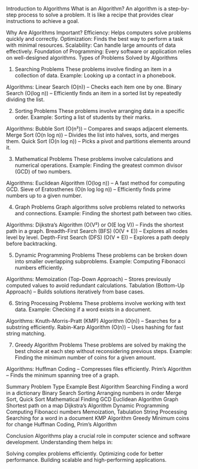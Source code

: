 Introduction to Algorithms
What is an Algorithm?
An algorithm is a step-by-step process to solve a problem. It is like a recipe that provides clear instructions to achieve a goal.

Why Are Algorithms Important?
Efficiency: Helps computers solve problems quickly and correctly.
Optimization: Finds the best way to perform a task with minimal resources.
Scalability: Can handle large amounts of data effectively.
Foundation of Programming: Every software or application relies on well-designed algorithms.
Types of Problems Solved by Algorithms

1. Searching Problems
These problems involve finding an item in a collection of data.
Example: Looking up a contact in a phonebook.

Algorithms:
Linear Search (O(n)) – Checks each item one by one.
Binary Search (O(log n)) – Efficiently finds an item in a sorted list by repeatedly dividing the list.

2. Sorting Problems
These problems involve arranging data in a specific order.
Example: Sorting a list of students by their marks.

Algorithms:
Bubble Sort (O(n²)) – Compares and swaps adjacent elements.
Merge Sort (O(n log n)) – Divides the list into halves, sorts, and merges them.
Quick Sort (O(n log n)) – Picks a pivot and partitions elements around it.

3. Mathematical Problems
These problems involve calculations and numerical operations.
Example: Finding the greatest common divisor (GCD) of two numbers.

Algorithms:
Euclidean Algorithm (O(log n)) – A fast method for computing GCD.
Sieve of Eratosthenes (O(n log log n)) – Efficiently finds prime numbers up to a given number.

4. Graph Problems
Graph algorithms solve problems related to networks and connections.
Example: Finding the shortest path between two cities.

Algorithms:
Dijkstra’s Algorithm (O(V²) or O(E log V)) – Finds the shortest path in a graph.
Breadth-First Search (BFS) (O(V + E)) – Explores all nodes level by level.
Depth-First Search (DFS) (O(V + E)) – Explores a path deeply before backtracking.

5. Dynamic Programming Problems
These problems can be broken down into smaller overlapping subproblems.
Example: Computing Fibonacci numbers efficiently.

Algorithms:
Memoization (Top-Down Approach) – Stores previously computed values to avoid redundant calculations.
Tabulation (Bottom-Up Approach) – Builds solutions iteratively from base cases.

6. String Processing Problems
These problems involve working with text data.
Example: Checking if a word exists in a document.

Algorithms:
Knuth-Morris-Pratt (KMP) Algorithm (O(n)) – Searches for a substring efficiently.
Rabin-Karp Algorithm (O(n)) – Uses hashing for fast string matching.

7. Greedy Algorithm Problems
These problems are solved by making the best choice at each step without reconsidering previous steps.
Example: Finding the minimum number of coins for a given amount.

Algorithms:
Huffman Coding – Compresses files efficiently.
Prim’s Algorithm – Finds the minimum spanning tree of a graph.

Summary
Problem Type	Example	Best Algorithm
Searching	Finding a word in a dictionary	Binary Search
Sorting	Arranging numbers in order	Merge Sort, Quick Sort
Mathematical	Finding GCD	Euclidean Algorithm
Graph	Shortest path on a map	Dijkstra’s Algorithm
Dynamic Programming	Computing Fibonacci numbers	Memoization, Tabulation
String Processing	Searching for a word in a document	KMP Algorithm
Greedy	Minimum coins for change	Huffman Coding, Prim’s Algorithm

Conclusion
Algorithms play a crucial role in computer science and software development. Understanding them helps in:

Solving complex problems efficiently.
Optimizing code for better performance.
Building scalable and high-performing applications.
